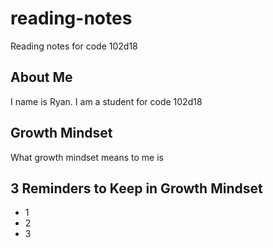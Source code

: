 # reading-notes
Reading notes for code 102d18

## About Me
I name is Ryan. I am a student for code 102d18

## Growth Mindset
What growth mindset means to me is

## 3 Reminders to Keep in Growth Mindset
- 1
- 2
- 3
